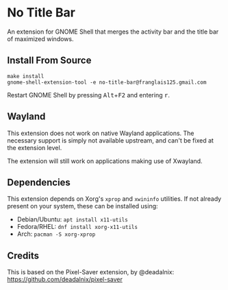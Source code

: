 # No Title Bar

An extension for GNOME Shell that merges the activity bar and the title bar of maximized windows.

## Install From Source

```
make install
gnome-shell-extension-tool -e no-title-bar@franglais125.gmail.com
```

Restart GNOME Shell by pressing <kbd>Alt</kbd>+<kbd>F2</kbd> and entering <kbd>r</kbd>.

## Wayland

This extension does not work on native Wayland applications.
The necessary support is simply not available upstream, and can't be fixed at the extension level.

The extension will still work on applications making use of Xwayland.

## Dependencies

This extension depends on Xorg's `xprop` and `xwininfo` utilities. If not already
present on your system, these can be installed using:

- Debian/Ubuntu: `apt install x11-utils`
- Fedora/RHEL: `dnf install xorg-x11-utils`
- Arch: `pacman -S xorg-xprop`

## Credits

This is based on the Pixel-Saver extension, by @deadalnix: https://github.com/deadalnix/pixel-saver
